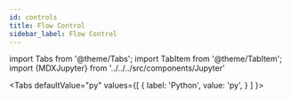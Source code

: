 ```yaml
---
id: controls
title: Flow Control
sidebar_label: Flow Control
---
```


import Tabs from '@theme/Tabs';
import TabItem from '@theme/TabItem';
import {MDXJupyter} from '../../../src/components/Jupyter'


<Tabs
  defaultValue="py"
  values={[
    { label: 'Python', value: 'py', }
  ]
}>

<TabItem value="py">

<MDXJupyter filePath="controls/python.ipynb"/>

</TabItem>
</Tabs>